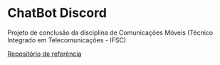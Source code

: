 # ChatBot Discord
Projeto de conclusão da disciplina de Comunicações Móveis (Técnico Integrado em Telecomunicações - IFSC)

[Repositório de referência](https://github.com/boidacarapreta/adcipt20222/)